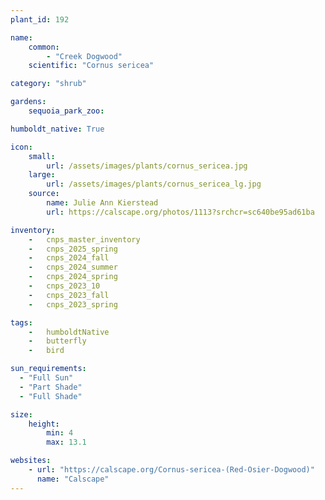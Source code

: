 ```yaml
---
plant_id: 192 

name: 
    common:  
        - "Creek Dogwood" 
    scientific: "Cornus sericea" 

category: "shrub"

gardens: 
    sequoia_park_zoo:

humboldt_native: True

icon: 
    small: 
        url: /assets/images/plants/cornus_sericea.jpg 
    large: 
        url: /assets/images/plants/cornus_sericea_lg.jpg 
    source: 
        name: Julie Ann Kierstead 
        url: https://calscape.org/photos/1113?srchcr=sc640be95ad61ba 

inventory: 
    -   cnps_master_inventory
    -   cnps_2025_spring
    -   cnps_2024_fall
    -   cnps_2024_summer
    -   cnps_2024_spring
    -   cnps_2023_10
    -   cnps_2023_fall
    -   cnps_2023_spring

tags:  
    -   humboldtNative
    -   butterfly
    -   bird

sun_requirements:
  - "Full Sun"
  - "Part Shade"
  - "Full Shade"

size:
    height: 
        min: 4
        max: 13.1

websites:
    - url: "https://calscape.org/Cornus-sericea-(Red-Osier-Dogwood)" 
      name: "Calscape"
---
```

